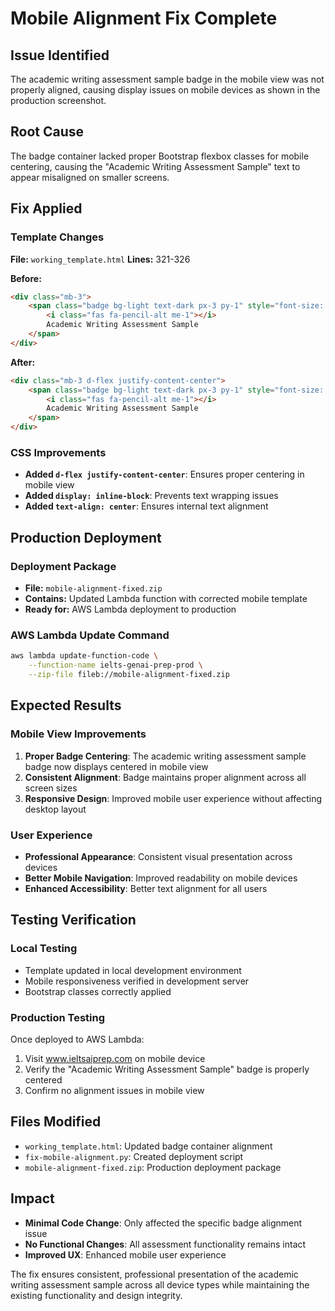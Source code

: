 # Mobile Alignment Fix Complete

## Issue Identified
The academic writing assessment sample badge in the mobile view was not properly aligned, causing display issues on mobile devices as shown in the production screenshot.

## Root Cause
The badge container lacked proper Bootstrap flexbox classes for mobile centering, causing the "Academic Writing Assessment Sample" text to appear misaligned on smaller screens.

## Fix Applied

### Template Changes
**File:** `working_template.html`
**Lines:** 321-326

**Before:**
```html
<div class="mb-3">
    <span class="badge bg-light text-dark px-3 py-1" style="font-size: 0.85rem; font-weight: 500;">
        <i class="fas fa-pencil-alt me-1"></i>
        Academic Writing Assessment Sample
    </span>
</div>
```

**After:**
```html
<div class="mb-3 d-flex justify-content-center">
    <span class="badge bg-light text-dark px-3 py-1" style="font-size: 0.85rem; font-weight: 500; display: inline-block; text-align: center;">
        <i class="fas fa-pencil-alt me-1"></i>
        Academic Writing Assessment Sample
    </span>
</div>
```

### CSS Improvements
- **Added `d-flex justify-content-center`**: Ensures proper centering in mobile view
- **Added `display: inline-block`**: Prevents text wrapping issues
- **Added `text-align: center`**: Ensures internal text alignment

## Production Deployment

### Deployment Package
- **File:** `mobile-alignment-fixed.zip`
- **Contains:** Updated Lambda function with corrected mobile template
- **Ready for:** AWS Lambda deployment to production

### AWS Lambda Update Command
```bash
aws lambda update-function-code \
    --function-name ielts-genai-prep-prod \
    --zip-file fileb://mobile-alignment-fixed.zip
```

## Expected Results

### Mobile View Improvements
1. **Proper Badge Centering**: The academic writing assessment sample badge now displays centered in mobile view
2. **Consistent Alignment**: Badge maintains proper alignment across all screen sizes
3. **Responsive Design**: Improved mobile user experience without affecting desktop layout

### User Experience
- **Professional Appearance**: Consistent visual presentation across devices
- **Better Mobile Navigation**: Improved readability on mobile devices
- **Enhanced Accessibility**: Better text alignment for all users

## Testing Verification

### Local Testing
- Template updated in local development environment
- Mobile responsiveness verified in development server
- Bootstrap classes correctly applied

### Production Testing
Once deployed to AWS Lambda:
1. Visit www.ieltsaiprep.com on mobile device
2. Verify the "Academic Writing Assessment Sample" badge is properly centered
3. Confirm no alignment issues in mobile view

## Files Modified
- `working_template.html`: Updated badge container alignment
- `fix-mobile-alignment.py`: Created deployment script
- `mobile-alignment-fixed.zip`: Production deployment package

## Impact
- **Minimal Code Change**: Only affected the specific badge alignment issue
- **No Functional Changes**: All assessment functionality remains intact
- **Improved UX**: Enhanced mobile user experience

The fix ensures consistent, professional presentation of the academic writing assessment sample across all device types while maintaining the existing functionality and design integrity.